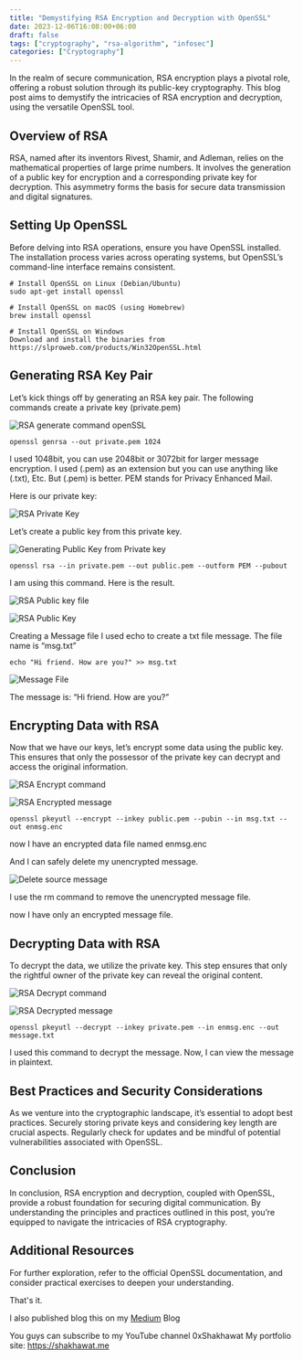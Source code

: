 ```yaml
---
title: "Demystifying RSA Encryption and Decryption with OpenSSL"
date: 2023-12-06T16:08:00+06:00
draft: false
tags: ["cryptography", "rsa-algorithm", "infosec"]
categories: ["Cryptography"] 
---
```


In the realm of secure communication, RSA encryption plays a pivotal role, offering a robust solution through its public-key cryptography. This blog post aims to demystify the intricacies of RSA encryption and decryption, using the versatile OpenSSL tool.

## Overview of RSA
RSA, named after its inventors Rivest, Shamir, and Adleman, relies on the mathematical properties of large prime numbers. It involves the generation of a public key for encryption and a corresponding private key for decryption. This asymmetry forms the basis for secure data transmission and digital signatures.

## Setting Up OpenSSL
Before delving into RSA operations, ensure you have OpenSSL installed. The installation process varies across operating systems, but OpenSSL’s command-line interface remains consistent.

```
# Install OpenSSL on Linux (Debian/Ubuntu)
sudo apt-get install openssl

# Install OpenSSL on macOS (using Homebrew)
brew install openssl

# Install OpenSSL on Windows
Download and install the binaries from https://slproweb.com/products/Win32OpenSSL.html
```

## Generating RSA Key Pair
Let’s kick things off by generating an RSA key pair. The following commands create a private key (private.pem)

![RSA generate command openSSL](https://miro.medium.com/v2/resize:fit:1400/format:webp/1*5_c3J95Y-sktXVVDNnMfTA.jpeg)

`openssl genrsa --out private.pem 1024`

I used 1048bit, you can use 2048bit or 3072bit for larger message encryption. I used (.pem) as an extension but you can use anything like (.txt), Etc. But (.pem) is better. PEM stands for Privacy Enhanced Mail.

Here is our private key:

![RSA Private Key](https://miro.medium.com/v2/resize:fit:1400/format:webp/1*Q--VNfk8VMuA1jJty10_6A.jpeg)

Let’s create a public key from this private key.

![Generating Public Key from Private key](https://miro.medium.com/v2/resize:fit:1400/format:webp/1*kmKZujXcberjIbBiTn0Llw.jpeg)

`openssl rsa --in private.pem --out public.pem --outform PEM --pubout`

I am using this command. Here is the result.

![RSA Public key file](https://miro.medium.com/v2/resize:fit:1400/1*sCy7JPXJjW-YW3Yjx30Jag.jpeg)

![RSA Public Key](https://miro.medium.com/v2/resize:fit:1400/format:webp/1*nzpnqUUGsIOE3cyEtyw4_Q.jpeg)

Creating a Message file
I used echo to create a txt file message. The file name is “msg.txt”

`echo "Hi friend. How are you?" >> msg.txt`

![Message File](https://miro.medium.com/v2/resize:fit:1400/format:webp/1*fXyLXurZQUR-EXD5Lrx9iQ.jpeg)

The message is: “Hi friend. How are you?”

## Encrypting Data with RSA
Now that we have our keys, let’s encrypt some data using the public key. This ensures that only the possessor of the private key can decrypt and access the original information.

![RSA Encrypt command](https://miro.medium.com/v2/resize:fit:1400/format:webp/1*myjfROIJFwssi5fYtHiwkA.jpeg)

![RSA Encrypted message](https://miro.medium.com/v2/resize:fit:1400/format:webp/1*B_bS7BhYZo02raeYMGXseQ.jpeg)

`openssl pkeyutl --encrypt --inkey public.pem --pubin --in msg.txt --out enmsg.enc`

now I have an encrypted data file named enmsg.enc

And I can safely delete my unencrypted message.

![Delete source message](https://miro.medium.com/v2/resize:fit:1400/format:webp/1*QjJRfRFzhH9ryqWtKh1Meg.jpeg)

I use the rm command to remove the unencrypted message file.

now I have only an encrypted message file.

## Decrypting Data with RSA
To decrypt the data, we utilize the private key. This step ensures that only the rightful owner of the private key can reveal the original content.

![RSA Decrypt command](https://miro.medium.com/v2/resize:fit:1400/format:webp/1*VHZrjDVp39426Rwfh5M0eg.jpeg)

![RSA Decrypted message](https://miro.medium.com/v2/resize:fit:1400/format:webp/1*8fOIgHgGZXI2encRNF5FAA.jpeg)

`openssl pkeyutl --decrypt --inkey private.pem --in enmsg.enc --out message.txt`

I used this command to decrypt the message. Now, I can view the message in plaintext.

## Best Practices and Security Considerations
As we venture into the cryptographic landscape, it’s essential to adopt best practices. Securely storing private keys and considering key length are crucial aspects. Regularly check for updates and be mindful of potential vulnerabilities associated with OpenSSL.

## Conclusion
In conclusion, RSA encryption and decryption, coupled with OpenSSL, provide a robust foundation for securing digital communication. By understanding the principles and practices outlined in this post, you’re equipped to navigate the intricacies of RSA cryptography.

## Additional Resources
For further exploration, refer to the official OpenSSL documentation, and consider practical exercises to deepen your understanding.

That's it.

I also published blog this on my [Medium](https://0xshakhawat.medium.com/demystifying-rsa-encryption-and-decryption-with-openssl-ea1e86e30271) Blog

You guys can subscribe to my YouTube channel 0xShakhawat
My portfolio site: https://shakhawat.me
